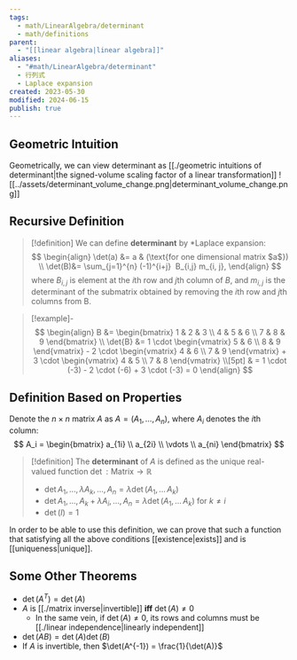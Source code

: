 ```yaml
---
tags:
  - math/LinearAlgebra/determinant
  - math/definitions
parent:
  - "[[linear algebra|linear algebra]]"
aliases:
  - "#math/LinearAlgebra/determinant"
  - 行列式
  - Laplace expansion
created: 2023-05-30
modified: 2024-06-15
publish: true
---
```

## Geometric Intuition
Geometrically, we can view determinant as [[./geometric intuitions of determinant|the signed-volume scaling factor of a linear transformation]]
![[../assets/determinant_volume_change.png|determinant_volume_change.png]]
## Recursive Definition
> [!definition]
> We can define **determinant** by *Laplace expansion:
> $$
> \begin{align}  
> \det(a) &= a & (\text{for one dimensional matrix $a$}) \\
> \det(B)&= \sum_{j=1}^{n} (-1)^{i+j}  B_{i,j} m_{i, j},
> \end{align}
> $$
where $B_{i, j}$ is element at the $i$th row and $j$th column of $B$, and $m_{i, j}$ is the determinant of the submatrix obtained by removing the $i$th row and $j$th columns from B.

> [!example]-
> $$
> \begin{align}
> B &= \begin{bmatrix} 1 & 2 & 3 \\ 4 & 5 & 6 \\ 7 & 8 & 9 \end{bmatrix} \\
> \det{B} &= 1 \cdot \begin{vmatrix} 5 & 6 \\ 8 & 9 \end{vmatrix} - 2 \cdot \begin{vmatrix} 4 & 6 \\ 7 & 9 \end{vmatrix} + 3 \cdot \begin{vmatrix} 4 & 5 \\ 7 & 8 \end{vmatrix} \\[5pt]  
> & = 1 \cdot (-3) - 2 \cdot (-6) + 3 \cdot (-3) = 0
> \end{align}
> $$

## Definition Based on Properties
Denote the $n \times n$ matrix $A$ as $A = (A_1,\, \dots,\, A_n)$, where $A_i$ denotes the $i$th column:
$$
A_i = \begin{bmatrix}
a_{1i} \\ a_{2i} \\ \vdots \\ a_{ni}
\end{bmatrix}
$$

> [!definition]
> The **determinant** of $A$ is defined as the unique real-valued function $\det : \text{Matrix} \rightarrow \mathbb{R}$
> - $\det{A_1,\,\dots,\,\lambda A_k,\,\dots,\,A_n} = \lambda \det(A_1,\,\dots\,A_k)$
> - $\det{A_1,\,\dots,\,A_k + \lambda A_i,\,\dots,\,A_n} = \lambda \det(A_1,\,\dots\,A_k)$ for $k \neq i$
> - $\det(I) = 1$

In order to be able to use this definition, we can prove that such a function that satisfying all the above conditions [[existence|exists]] and is [[uniqueness|unique]].
## Some Other Theorems
- $\det(A^T) = \det(A)$
- $A$ is [[./matrix inverse|invertible]] **iff** $\det(A) \neq 0$
  - In the same vein, if $\det(A) \neq 0$, its rows and columns must be [[./linear independence|linearly independent]]
- $\det(A B) = \det(A) \det(B)$
- If $A$ is invertible, then $\det(A^{-1}) = \frac{1}{\det(A)}$